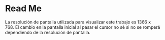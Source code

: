 # Read Me
La resolución de pantalla utilizada para visualizar este trabajo es 1366 x 768.
El cambio en la pantalla inicial al pasar el cursor no sé si no se romperá dependiendo de la resolución de pantalla.
